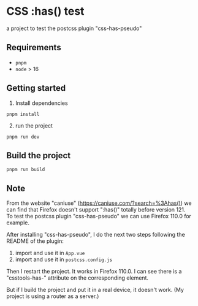 # CSS :has() test
a project to test the postcss plugin "css-has-pseudo"

## Requirements
- `pnpm`
- `node` > 16

## Getting started
1. Install dependencies
```
pnpm install
```
2. run the project
```
pnpm run dev
```
## Build the project
```
pnpm run build
```

## Note
From the website "caniuse" (https://caniuse.com/?search=%3Ahas()) we can find that Firefox doesn't support ":has()" totally before version 121.   
To test the postcss plugin "css-has-pseudo" we can use Firefox 110.0 for example.   

After installing "css-has-pseudo", I do the next two steps following the README of the plugin:
1. import and use it in `App.vue`
2. import and use it in `postcss.config.js`

Then I restart the project. It works in Firefox 110.0. I can see there is a "csstools-has-" attribute on the corresponding element.  

But if I build the project and put it in a real device, it doesn't work. (My project is using a router as a server.)
